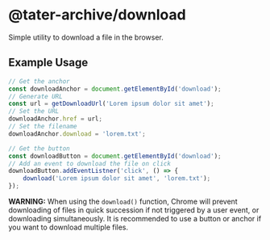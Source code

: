 # @tater-archive/download

Simple utility to download a file in the browser.

## Example Usage

```js
// Get the anchor
const downloadAnchor = document.getElementById('download');
// Generate URL
const url = getDownloadUrl('Lorem ipsum dolor sit amet');
// Set the URL
downloadAnchor.href = url;
// Set the filename
downloadAnchor.download = 'lorem.txt';
```

```js
// Get the button
const downloadButton = document.getElementById('download');
// Add an event to download the file on click
downloadButton.addEventListner('click', () => {
    download('Lorem ipsum dolor sit amet', 'lorem.txt');
});
```

**WARNING:** When using the `download()` function, Chrome will prevent
downloading of files in quick succession if not triggered by a user event, or
downloading simultaneously. It is recommended to use a button or anchor if you
want to download multiple files.
